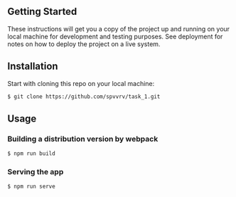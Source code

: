 ## Getting Started

These instructions will get you a copy of the project up and running on your local machine for development and testing purposes. See deployment for notes on how to deploy the project on a live system.

## Installation

Start with cloning this repo on your local machine:

```sh
$ git clone https://github.com/spvvrv/task_1.git

```

## Usage

### Building a distribution version by webpack

```sh
$ npm run build
```

### Serving the app

```sh
$ npm run serve
```

